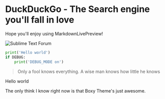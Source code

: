 # DuckDuckGo - The Search engine you'll fall in love

Hope you'll enjoy using MarkdownLivePreview!

![Sublime Text Forum](https://forum.sublimetext.com/uploads/st-forum-wide.png)

```python
print('Hello world')
if DEBUG:
    print('DEBUG_MODE on')
```

> Only a fool knows everything. A wise man knows how little he knows

Hello world

The only think I know right now is that Boxy Theme's just awesome.
